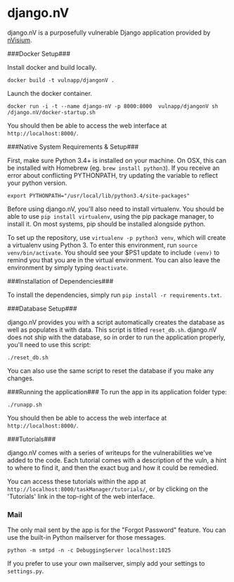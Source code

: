 django.nV
=========

django.nV is a purposefully vulnerable Django application provided by [nVisium](https://www.nvisium.com/).

###Docker Setup###

Install docker and build locally.

```
docker build -t vulnapp/djangonV .
```

Launch the docker container.

```
docker run -i -t --name django-nV -p 8000:8000  vulnapp/djangonV sh /django.nV/docker-startup.sh
```

You should then be able to access the web interface at `http://localhost:8000/`.

###Native System Requirements & Setup###

First, make sure Python 3.4+ is installed on your machine. On OSX, this can be installed with Homebrew (eg. `brew install python3`). If you receive an error about conflicting PYTHONPATH, try updating the variable to reflect your python version.

```
export PYTHONPATH="/usr/local/lib/python3.4/site-packages"
```

Before using django.nV, you'll also need to install virtualenv. You should be able to use `pip install virtualenv`, using the pip package manager, to install it. On most systems, pip should be installed alongside python.

To set up the repository, use `virtualenv -p python3 venv`, which will create a virtualenv using Python 3. To enter this environment, run `source venv/bin/activate`. You should see your $PS1 update to include `(venv)` to remind you that you are in the virtual environment. You can also leave the environment by simply typing `deactivate`.

###Installation of Dependencies###

To install the dependencies, simply run `pip install -r requirements.txt`.

###Database Setup###

django.nV provides you with a script automatically creates the database as well as populates it with data. This script is titled `reset_db.sh`. django.nV does not ship with the database, so in order to run the application properly, you'll need to use this script:

    ./reset_db.sh

You can also use the same script to reset the database if you make any changes.

###Running the application###
To run the app in its application folder type:

    ./runapp.sh

You should then be able to access the web interface at `http://localhost:8000/`.

###Tutorials###

django.nV comes with a series of writeups for the vulnerabilities we've added to the code. Each tutorial comes with a description of the vuln, a hint to where to find it, and then the exact bug and how it could be remedied.

You can access these tutorials within the app at `http://localhost:8000/taskManager/tutorials/`, or by clicking on the 'Tutorials' link in the top-right of the web interface.

### Mail ###

The only mail sent by the app is for the "Forgot Password" feature. You can use the built-in Python mailserver for those messages.

    python -m smtpd -n -c DebuggingServer localhost:1025

If you prefer to use your own mailserver, simply add your settings to `settings.py`.
